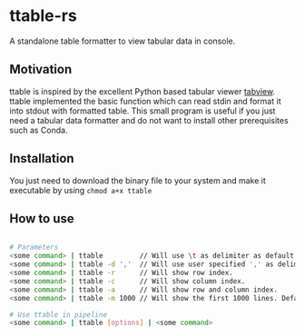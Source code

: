# ttable-rs

A standalone table formatter to view tabular data in console.

## Motivation

ttable is inspired by the excellent Python based tabular viewer [tabview](https://github.com/TabViewer/tabview). ttable implemented the basic function which can read stdin and format it into stdout with formatted table. This small program is useful if you just need a tabular data formatter and do not want to install other prerequisites such as Conda. 

## Installation

You just need to download the binary file to your system and make it executable by using `chmod a+x ttable`

## How to use


```bash

# Parameters
<some command> | ttable         // Will use \t as delimiter as default.
<some command> | ttable -d ','  // Will use user specified ',' as delimiter.
<some command> | ttable -r      // Will show row index.
<some command> | ttable -c      // Will show column index.
<some command> | ttable -a      // Will show row and column index.
<some command> | ttable -m 1000 // Will show the first 1000 lines. Default = 50000

# Use ttable in pipeline
<some command> | ttable [options] | <some command>

```
